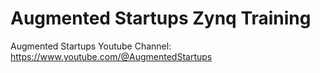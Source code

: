 # Augmented Startups Zynq Training

Augmented Startups Youtube Channel: https://www.youtube.com/@AugmentedStartups
